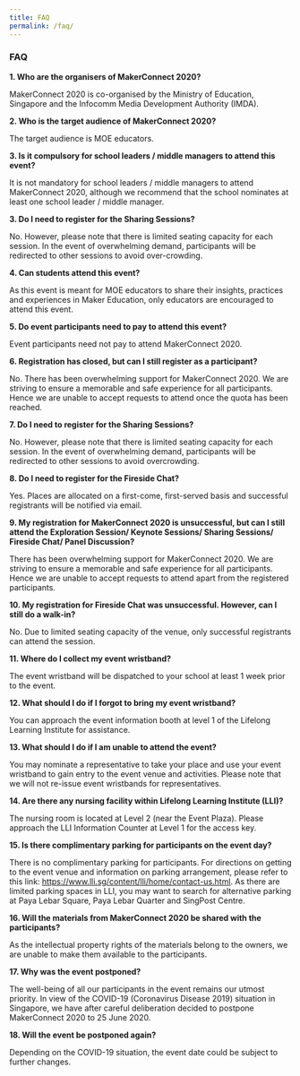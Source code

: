 ```yaml
---
title: FAQ
permalink: /faq/
---
```


### **FAQ**

**1. Who are the organisers of MakerConnect 2020?**

MakerConnect 2020 is co-organised by the Ministry of Education, Singapore and the Infocomm Media Development Authority (IMDA).

**2. Who is the target audience of MakerConnect 2020?**

The target audience is MOE educators.

**3. Is it compulsory for school leaders / middle managers to attend this event?**

It is not mandatory for school leaders / middle managers to attend MakerConnect 2020, although we recommend that the school nominates at least one school leader / middle manager.

**3. Do I need to register for the Sharing Sessions?**

No. However, please note that there is limited seating capacity for each session. In the event of overwhelming demand, participants will be redirected to other sessions to avoid over-crowding.

**4. Can students attend this event?**

As this event is meant for MOE educators to share their insights, practices and experiences in Maker Education, only educators are encouraged to attend this event.

**5. Do event participants need to pay to attend this event?**

Event participants need not pay to attend MakerConnect 2020.

**6. Registration has closed, but can I still register as a participant?**

No. There has been overwhelming support for MakerConnect 2020. We are striving to ensure a memorable and safe experience for all participants. Hence we are unable to accept requests to attend once the quota has been reached.

**7. Do I need to register for the Sharing Sessions?**

No. However, please note that there is limited seating capacity for each session. In the event of overwhelming demand, participants will be redirected to other sessions to avoid overcrowding.

**8. Do I need to register for the Fireside Chat?**

Yes. Places are allocated on a first-come, first-served basis and successful registrants will be notified via email.

**9. My registration for MakerConnect 2020 is unsuccessful, but can I still attend the Exploration Session/ Keynote Sessions/ Sharing Sessions/ Fireside Chat/ Panel Discussion?**

There has been overwhelming support for MakerConnect 2020. We are striving to ensure a memorable and safe experience for all participants. Hence we are unable to accept requests to attend apart from the registered participants.

**10. My registration for Fireside Chat was unsuccessful. However, can I still do a walk-in?**

No. Due to limited seating capacity of the venue, only successful registrants can attend the session. 

**11. Where do I collect my event wristband?**

The event wristband will be dispatched to your school at least 1 week prior to the event.

**12. What should I do if I forgot to bring my event wristband?**

You can approach the event information booth at level 1 of the Lifelong Learning Institute for assistance. 

**13. What should I do if I am unable to attend the event?**

You may nominate a representative to take your place and use your event wristband to gain entry to the event venue and activities. Please note that we will not re-issue event wristbands for representatives. 

**14. Are there any nursing facility within Lifelong Learning Institute (LLI)?**

The nursing room is located at Level 2 (near the Event Plaza). Please approach the LLI Information Counter at Level 1 for the access key.

**15. Is there complimentary parking for participants on the event day?**

There is no complimentary parking for participants. For directions on getting to the event venue and information on parking arrangement, please refer to this link: https://www.lli.sg/content/lli/home/contact-us.html. As there are limited parking spaces in LLI, you may want to search for alternative parking at Paya Lebar Square, Paya Lebar Quarter and SingPost Centre.

**16. Will the materials from MakerConnect 2020 be shared with the participants?**

As the intellectual property rights of the materials belong to the owners, we are unable to make them available to the participants.

**17. Why was the event postponed?**

The well-being of all our participants in the event remains our utmost priority. In view of the COVID-19 (Coronavirus Disease 2019) situation in Singapore, we have after careful deliberation decided to postpone MakerConnect 2020 to 25 June 2020.

**18. Will the event be postponed again?**

Depending on the COVID-19 situation, the event date could be subject to further changes.
